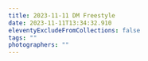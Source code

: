 ```yaml
---
title: 2023-11-11 DM Freestyle
date: 2023-11-11T13:34:32.910
eleventyExcludeFromCollections: false
tags: ""
photographers: ""
---
```

